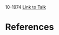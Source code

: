 

10-1974
[Link to Talk](https://www.churchofjesuschrist.org/study/general-conference/1974/10/saturday-morning-session?lang=eng)



# References
